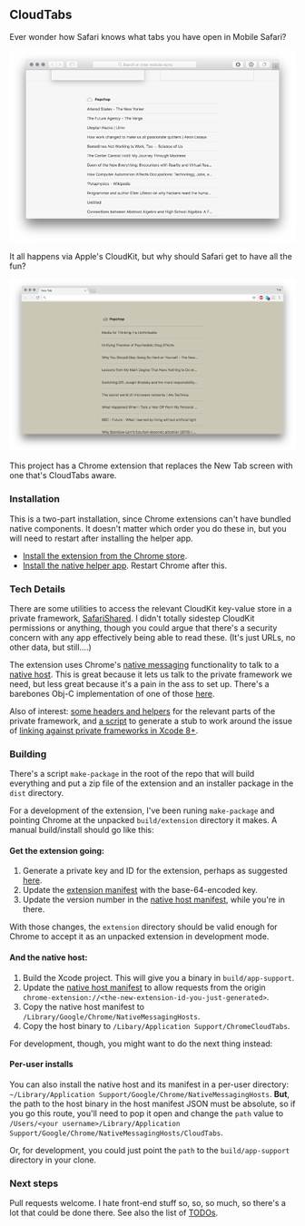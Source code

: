 ## CloudTabs

Ever wonder how Safari knows what tabs you have open in Mobile Safari?

![Safari cloudtabs screenshot](safari.png)

It all happens via Apple's CloudKit, but why should Safari get to have all the fun?

![Chrome cloudtabs screenshot](chrome.png)

This project has a Chrome extension that replaces the New Tab screen with one that's CloudTabs aware.

### Installation

This is a two-part installation, since Chrome extensions can't have bundled native components. It doesn't matter which order you do these in, but you will need to restart after installing the helper app.

* [Install the extension from the Chrome store](https://chrome.google.com/webstore/detail/lnaededecanoipjemdaffkkhlfbdlpan).
* [Install the native helper app](https://github.com/misterfifths/CloudTabs/releases/latest). Restart Chrome after this.

### Tech Details

There are some utilities to access the relevant CloudKit key-value store in a private framework, [SafariShared](http://developer.limneos.net/?ios=11.1.2&framework=SafariShared.framework). I didn't totally sidestep CloudKit permissions or anything, though you could argue that there's a security concern with any app effectively being able to read these. (It's just URLs, no other data, but still....)

The extension uses Chrome's [native messaging](https://developer.chrome.com/extensions/nativeMessaging) functionality to talk to a [native host](CloudTabs). This is great because it lets us talk to the private framework we need, but less great because it's a pain in the ass to set up. There's a barebones Obj-C implementation of one of those [here](CloudTabs/SynchronousNativeHost.h).

Also of interest: [some headers and helpers](CloudTabs/SafariShared) for the relevant parts of the private framework, and [a script](make-framework-stub) to generate a stub to work around the issue of [linking against private frameworks in Xcode 8+](https://stackoverflow.com/questions/43962260/how-to-import-a-private-framework-in-xcode-8-3-without-getting-undefined-symbol).


### Building

There's a script `make-package` in the root of the repo that will build everything and put a zip file of the extension and an installer package in the `dist` directory.

For a development of the extension, I've been runing `make-package` and pointing Chrome at the unpacked `build/extension` directory it makes. A manual build/install should go like this:

#### Get the extension going:

1. Generate a private key and ID for the extension, perhaps as suggested [here](https://stackoverflow.com/questions/37317779/making-a-unique-extension-id-and-key-for-chrome-extension).
2. Update the [extension manifest](extension/manifest.json) with the base-64-encoded key.
3. Update the version number in the [native host manifest](com.github.misterfifths.cloudtabs_host.json), while you're in there.

With those changes, the `extension` directory should be valid enough for Chrome to accept it as an unpacked extension in development mode.

#### And the native host:

1. Build the Xcode project. This will give you a binary in `build/app-support`.
2. Update the [native host manifest](com.github.misterfifths.cloudtabs_host.json) to allow requests from the origin `chrome-extension://<the-new-extension-id-you-just-generated>`.
3. Copy the native host manifest to `/Library/Google/Chrome/NativeMessagingHosts`.
4. Copy the host binary to `/Libary/Application Support/ChromeCloudTabs`.

For development, though, you might want to do the next thing instead:


#### Per-user installs

You can also install the native host and its manifest in a per-user directory: `~/Library/Application Support/Google/Chrome/NativeMessagingHosts`. **But**, the path to the host binary in the host manifest JSON must be absolute, so if you go this route, you'll need to pop it open and change the `path` value to `/Users/<your username>/Library/Application Support/Google/Chrome/NativeMessagingHosts/CloudTabs`.

Or, for development, you could just point the `path` to the `build/app-support` directory in your clone.


### Next steps

Pull requests welcome. I hate front-end stuff so, so, so much, so there's a lot that could be done there. See also the list of [TODOs](TODO.md).
